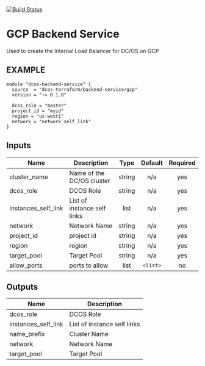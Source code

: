 [![Build Status](https://jenkins-terraform.mesosphere.com/service/dcos-terraform-jenkins/job/dcos-terraform/job/terraform-gcp-backend-service/job/master/badge/icon)](https://jenkins-terraform.mesosphere.com/service/dcos-terraform-jenkins/job/dcos-terraform/job/terraform-gcp-backend-service/job/master/)
# GCP Backend Service

Used to create the Internal Load Balancer for DC/OS on GCP

## EXAMPLE

```hcl
module "dcos-backend-service" {
  source  = "dcos-terraform/backend-service/gcp"
  version = "~> 0.1.0"

  dcos_role = "master"
  project_id = "myid"
  region = "us-west1"
  network = "network_self_link"
}
```

## Inputs

| Name | Description | Type | Default | Required |
|------|-------------|:----:|:-----:|:-----:|
| cluster\_name | Name of the DC/OS cluster | string | n/a | yes |
| dcos\_role | DCOS Role | string | n/a | yes |
| instances\_self\_link | List of instance self links | list | n/a | yes |
| network | Network Name | string | n/a | yes |
| project\_id | project id | string | n/a | yes |
| region | region | string | n/a | yes |
| target\_pool | Target Pool | string | n/a | yes |
| allow\_ports | ports to allow | list | `<list>` | no |

## Outputs

| Name | Description |
|------|-------------|
| dcos\_role | DCOS Role |
| instances\_self\_link | List of instance self links |
| name\_prefix | Cluster Name |
| network | Network Name |
| target\_pool | Target Pool |

